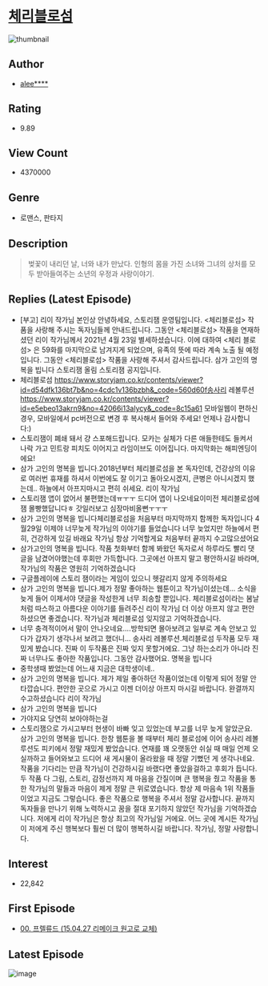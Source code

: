# [체리블로섬](https://comic.naver.com/bestChallenge/list?titleId=630368)
![thumbnail](https://image-comic.pstatic.net/user_contents_data/challenge_comic/2015/01/27/278271/thumbnail_title_alee_ro_210210_.jpg)

## Author
- [alee****](https://comic.naver.com/artistTitle?id=278271)

## Rating
- 9.89

## View Count
- 4370000

## Genre
- 로맨스, 판타지

## Description
> 벚꽃이 내리던 날, 너와 내가 만났다. 인형의 몸을 가진 소녀와 그녀의 상처를 모두 받아들여주는 소년의 우정과 사랑이야기.

## Replies (Latest Episode)
- [부고] 리이 작가님 본인상 안녕하세요, 스토리잼 운영팀입니다. <체리블로섬> 작품을 사랑해 주시는 독자님들께 안내드립니다. 그동안 <체리블로섬> 작품을 연재하셨던 리이 작가님께서 2021년 4월 23일 별세하셨습니다. 이에 대하여 <체리 블로섬> 은 59화를 마지막으로 남겨지게 되었으며, 유족의 뜻에 따라 계속 노출 될 예정입니다. 그동안 <체리블로섬> 작품을 사랑해 주셔서 감사드립니다. 삼가 고인의 명복을 빕니다 스토리잼 올림 스토리잼 공지입니다.
- 체리블로섬 https://www.storyjam.co.kr/contents/viewer?id=d54dfk136bt7b&no=4cdc1v136bzbh&_code=560d60f송사리 레볼루션 https://www.storyjam.co.kr/contents/viewer?id=e5ebeo13akrn9&no=42066i13alycy&_code=8c15a61 모바일웹이 편하신 경우, 모바일에서 pc버전으로 변경 후 복사해서 들어와 주세요! 언제나 감사합니다:)
- 스토리잼이 폐쇄 돼서 걍 스포해드립니다. 모카는 실체가 다른 애들한테도 들켜서 나락 가고 민트랑 피치도 이어지고 라임이브도 이어집니다. 마지막화는 해피엔딩이에요!
- 삼가 고인의 명복을 빕니다.2018년부터 체리블로섬을 본 독자인데, 건강상의 이유로 여러번 휴재를 하셔서 이번에도 잘 이기고 돌아오시겠지, 큰병은 아니시겠지 했는데.. 하늘에서 아프지마시고 편히 쉬세요. 리이 작가님
- 스토리잼 앱이 없어서 불편했는데ㅠㅜㅜ 드디어 앱이 나오네요이미전 체리블로섬에 잼 몰빵했답니다ㅎ 갓일러보고 심장마비올뻔ㅜㅜㅜ
- 삼가 고인의 명복을 빕니다체리블로섬을 처음부터 마지막까지 함께한 독자입니다 4월29일 이제야 너무늦게 작가님의 이야기를 들었습니다 너무 늦었지만 하늘에서 편히, 건강하게 있길 바래요 작가님 항상 기억할게요 처음부터 끝까지 수고많으셨어요
- 삼가고인의 명복을 빕니다. 작품 첫화부터 함께 봐왔던 독자로서 하루라도 빨리 댓글을 남겼어야했는데 후회만 가득합니다. 그곳에선 아프지 말고 평안하시길 바라며, 작가님의 작품은 영원히 기억하겠습니다
- 구글플레이에 스토리 잼이라는 게임이 있으니 헷갈리지 않게 주의하세요
- 삼가 고인의 명복을 빕니다.제가 정말 좋아하는 웹툰이고 작가님이셨는데... 소식을 늦게 들어 이제서야 댓글을 작성한게 너무 죄송할 뿐입니다. 체리블로섬이라는 봄날처럼 따스하고 아름다운 이야기를 들려주신 리이 작가님 더 이상 아프지 않고 편안하셨으면 좋겠습니다. 작가님과 체리블로섬 잊지않고 기억하겠습니다.
- 너무 충격적이어서 말이 안나오네요....방학되면 몰아보려고 일부로 계속 안보고 있다가 갑자기 생각나서 보려고 했더니... 송사리 레볼루션.체리블로섬 두작품 모두 재밌게 봤습니다. 진짜 이 두작품은 진짜 잊지 못할거에요. 그냥 하는소리가 아니라 진짜 너무나도 좋아한 작품입니다. 그동안 감사했어요. 명복을 빕니다
- 중학생때 봤었는데 어느새 지금은 대학생이네..
- 삼가 고인의 명복을 빕니다. 제가 제일 좋아하던 작품이었는데 이렇게 되어 정말 안타깝습니다. 편안한 곳으로 가시고 이젠 더이상 아프지 마시길 바랍니다. 완결까지 수고하셨습니다 리이 작가님
- 삼가 고인의 명복을 빕니다
- 가야지요 당연히 보아야하는걸
- 스토리잼으로 가시고부터 현생이 바빠 잊고 있었는데 부고를 너무 늦게 알았군요. 삼가 고인의 명복을 빕니다. 한창 웹툰을 볼 때부터 체리 블로섬에 이어 송사리 레볼루션도 피키에서 정말 재밌게 봤었습니다. 연재를 꽤 오랫동안 쉬실 때 매일 언제 오실까하고 들어와보고 드디어 새 게시물이 올라왔을 때 정말 기뻤던 게 생각나네요. 작품을 기다리는 만큼 작가님이 건강하시길 바랬다면 좋았을걸하고 후회가 듭니다. 두 작품 다 그림, 스토리, 감정선까지 제 마음을 간질이며 큰 행복을 줬고 작품을 통한 작가님의 말들과 마음이 제게 정말 큰 위로였습니다. 항상 제 마음속 1위 작품들이었고 지금도 그렇습니다. 좋은 작품으로 행복을 주셔서 정말 감사합니다. 끝까지 독자들을 만나기 위해 노력하시고 꿈을 절대 포기하지 않았던 작가님을 기억하겠습니다. 저에게 리이 작가님은 항상 최고의 작가님일 거에요. 어느 곳에 계시든 작가님이 저에게 주신 행복보다 훨씬 더 많이 행복하시길 바랍니다. 작가님, 정말 사랑합니다.

## Interest
- 22,842

## First Episode
- [00. 프렐류드 (15.04.27 리메이크 원고로 교체)](https://comic.naver.com/bestChallenge/detail?titleId=630368&no=1)

## Latest Episode
![image](https://image-comic.pstatic.net/user_contents_data/challenge_comic/2020/05/24/278271/upload_3977579410708968246.jpeg)
